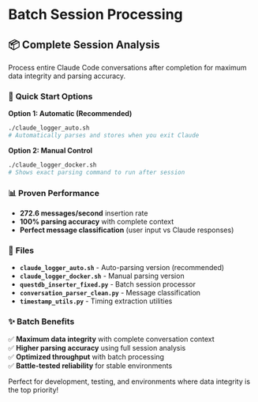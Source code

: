 # Batch Session Processing

## 📦 **Complete Session Analysis**

Process entire Claude Code conversations after completion for maximum data integrity and parsing accuracy.

### 🚀 **Quick Start Options**

**Option 1: Automatic (Recommended)**
```bash
./claude_logger_auto.sh
# Automatically parses and stores when you exit Claude
```

**Option 2: Manual Control**
```bash
./claude_logger_docker.sh
# Shows exact parsing command to run after session
```

### 📊 **Proven Performance**
- **272.6 messages/second** insertion rate
- **100% parsing accuracy** with complete context
- **Perfect message classification** (user input vs Claude responses)

### 🔧 **Files**
- **`claude_logger_auto.sh`** - Auto-parsing version (recommended)
- **`claude_logger_docker.sh`** - Manual parsing version
- **`questdb_inserter_fixed.py`** - Batch session processor
- **`conversation_parser_clean.py`** - Message classification
- **`timestamp_utils.py`** - Timing extraction utilities

### ✨ **Batch Benefits**
✅ **Maximum data integrity** with complete conversation context  
✅ **Higher parsing accuracy** using full session analysis  
✅ **Optimized throughput** with batch processing  
✅ **Battle-tested reliability** for stable environments  

Perfect for development, testing, and environments where data integrity is the top priority!